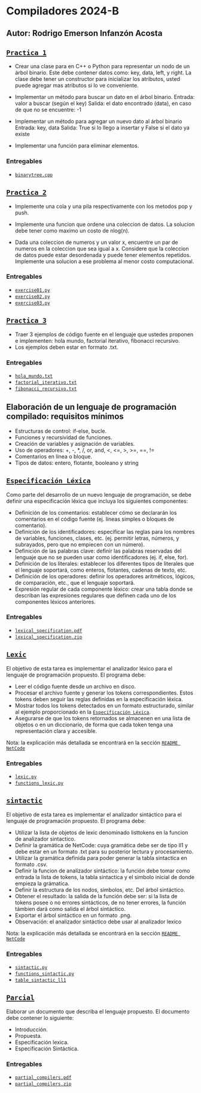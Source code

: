 # Compiladores 2024-B

## Autor: Rodrigo Emerson Infanzón Acosta
  
## [`Practica 1`](./binarytrees)
- Crear una clase para en C++ o Python para representar un nodo de un
árbol binario. Este debe contener datos como: key, data, left, y right.
La clase debe tener un constructor para inicializar los atributos, usted
puede agregar mas atributos si lo ve conveniente.

- Implementar un método para buscar un dato en el árbol binario.
Entrada: valor a buscar (según el key)
Salida: el dato encontrado (data), en caso de que no se encuentre: -1

- Implementar un método para agregar un nuevo dato al árbol binario
Entrada: key, data
Salida: True si lo llego a insertar y False si el dato ya existe

- Implementar una función para eliminar elementos.
  
### Entregables
- [`binarytree.cpp`](./binarytrees/binarytree.cpp)

## [`Practica 2`](./exercises)
- Implemente una cola y una pila respectivamente con los metodos pop y push.

- Implemente una funcion que ordene una coleccion de datos. La solucion debe tener como maximo un costo de nlog(n).

- Dada una coleccion de numeros y un valor x, encuentre un par de numeros en la coleccion que sea igual a x. Considere que la coleccion de datos puede estar desordenada y puede tener elementos repetidos. Implemente una solucion a ese problema al menor costo computacional.

### Entregables
- [`exercise01.py`](./exercises/exercise01.py)
- [`exercise02.py`](./exercises/exercise02.py)
- [`exercise03.py`](./exercises/exercise03.py)

## [`Practica 3`](./sketch)
- Traer 3 ejemplos de código fuente en el lenguaje que ustedes proponen e implementen: hola mundo, factorial iterativo, fibonacci recursivo.
- Los ejemplos deben estar en formato .txt.

### Entregables
- [`hola_mundo.txt`](./sketch/hola_mundo.txt)
- [`factorial_iterativo.txt`](./sketch/factorial_iterativo.txt)
- [`fibonacci_recursivo.txt`](./sketch/fibonacci_recursivo.txt)

## Elaboración de un lenguaje de programación compilado: requisitos mínimos
- Estructuras de control: if-else, bucle.
- Funciones y recursividad de funciones.
- Creación de variables y asignación de variables.
- Uso de operadores: +, -, *, /,  or, and, <, <=, >, >=, ==, !=
- Comentarios en linea o bloque.
- Tipos de datos: entero, flotante, booleano y string

## [`Especificación Léxica`](./lexical_specification)
Como parte del desarrollo de un nuevo lenguaje de programación, se debe definir una especificación léxica que incluya los siguientes componentes:
- Definición de los comentarios: establecer cómo se declararán los comentarios en el código fuente (ej. líneas simples o bloques de comentario).
- Definición de los identificadores: especificar las reglas para los nombres de variables, funciones, clases, etc. (ej. permitir letras, números, y subrayados, pero que no empiecen con un número).
- Definición de las palabras clave: definir las palabras reservadas del lenguaje que no se pueden usar como identificadores (ej. if, else, for).
- Definición de los literales: establecer los diferentes tipos de literales que el lenguaje soportará, como enteros, flotantes, cadenas de texto, etc.
- Definición de los operadores: definir los operadores aritméticos, lógicos, de comparación, etc., que el lenguaje soportará.
- Expresión regular de cada componente léxico: crear una tabla donde se describan las expresiones regulares que definen cada uno de los componentes léxicos anteriores.
### Entregables
- [`lexical_specification.pdf`](./lexical_specification/lexical_specification.pdf)
- [`lexical_specification.zip`](./lexical_specification/lexical_specification.zip)
## [`Lexic`](./netcode)
El objetivo de esta tarea es implementar el analizador léxico para el lenguaje de programación propuesto. El programa debe:
- Leer el código fuente desde un archivo en disco.
- Procesar el archivo fuente y generar los tokens correspondientes. Estos tokens deben seguir las reglas definidas en la especificación léxica.
- Mostrar todos los tokens detectados en un formato estructurado, similar al ejemplo proporcionado en la [`Especificación Léxica`](./lexical_specification).
- Asegurarse de que los tokens retornados se almacenen en una lista de objetos o en un diccionario, de forma que cada token tenga una representación clara y accesible.


Nota: la explicación más detallada se encontrará en la sección [`README NetCode`](./netcode/README.md)
### Entregables
- [`lexic.py`](./netcode/lexic.py)
- [`functions_lexic.py`](./netcode/functions_lexic.py)

## [`sintactic`](./netcode)
El objetivo de esta tarea es implementar el analizador sintáctico para el lenguaje de programación propuesto. El programa debe:
- Utilizar la lista de objetos de lexic denominado listtokens en la funcion de analizador sintactico.
- Definir la gramática de NetCode: cuya gramática debe ser de tipo ll1 y debe estar en un formato .txt para su posterior lectura y procesamiento.
- Utilizar la gramática definida para poder generar la tabla sintactica en formato .csv.
- Definir la funcion de analizador sintáctico: la función debe tomar como entrada la lista de tokens, la tabla sintactica y el simbolo inicial de donde empieza la grámatica.
- Definir la estructura de los nodos, simbolos, etc. Del árbol sintáctico.
- Obtener el resultado: la salida de la función debe ser: si la lista de tokens posee o no errores sintácticos, de no tener errores, la función támbien dará como salida el árbol sintáctico.
- Exportar el árbol sintáctico en un formato .png.
- Observación: el analizador sintáctico debe usar al analizador lexico


Nota: la explicación más detallada se encontrará en la sección [`README NetCode`](./netcode/README.md)
### Entregables
- [`sintactic.py`](./netcode/sintactic.py)
- [`functions_sintactic.py`](./netcode/functions_sintactic.py)
- [`table_sintactic_ll1`](./netcode/table_sintactic_ll1.py)

## [`Parcial`](./partial_specification)
Elaborar un documento que describa el lenguaje propuesto. El documento debe contener lo siguiente:
- Introducción.
- Propuesta.
- Especificación lexica.
- Especificación Sintáctica.


### Entregables
- [`partial_compilers.pdf`](./partial_specification/partial_compilers.pdf)
- [`partial_compilers.zip`](./partial_specification/partial_compilers.zip)

